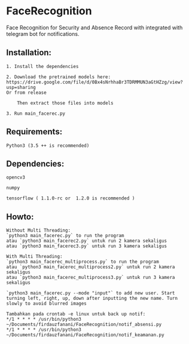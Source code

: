 # FaceRecognition
Face Recognition for Security and Absence Record with integrated with telegram bot for notifications.


## Installation:
    1. Install the dependencies

    2. Download the pretrained models here: https://drive.google.com/file/d/0Bx4sNrhhaBr3TDRMMUN3aGtHZzg/view?usp=sharing
    Or from release

        Then extract those files into models

    3. Run main_facerec.py

## Requirements:
    Python3 (3.5 ++ is recommended)

## Dependencies:

    opencv3

    numpy

    tensorflow ( 1.1.0-rc or  1.2.0 is recommended )


## Howto:
    Without Multi Threading:
    `python3 main_facerec.py` to run the program
    atau `python3 main_facerec2.py` untuk run 2 kamera sekaligus
    atau `python3 main_facerec3.py` untuk run 3 kamera sekaligus

    With Multi Threading:
    `python3 main_facerec_multiprocess.py` to run the program
    atau `python3 main_facerec_multiprocess2.py` untuk run 2 kamera sekaligus
    atau `python3 main_facerec_multiprocess3.py` untuk run 3 kamera sekaligus

    `python3 main_facerec.py --mode "input"` to add new user. Start turning left, right, up, down after inputting the new name. Turn slowly to avoid blurred images

    Tambahkan pada crontab -e linux untuk back up notif:
    */1 * * * * /usr/bin/python3 ~/Documents/firdauzfanani/FaceRecognition/notif_absensi.py
    */1 * * * * /usr/bin/python3 ~/Documents/firdauzfanani/FaceRecognition/notif_keamanan.py
